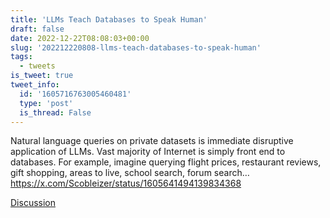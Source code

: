```yaml
---
title: 'LLMs Teach Databases to Speak Human'
draft: false
date: 2022-12-22T08:08:03+00:00
slug: '202212220808-llms-teach-databases-to-speak-human'
tags:
  - tweets
is_tweet: true
tweet_info:
  id: '1605716763005460481'
  type: 'post'
  is_thread: False
---
```




Natural language queries on private datasets is immediate disruptive application of LLMs. Vast majority of Internet is simply front end to databases. For example, imagine querying flight prices, restaurant reviews, gift shopping, areas to live, school search, forum search… <https://x.com/Scobleizer/status/1605641494139834368>

[Discussion](https://x.com/sytelus/status/1605716763005460481)
